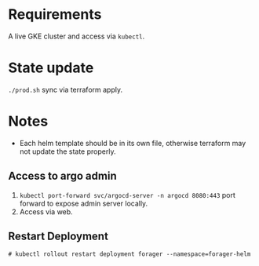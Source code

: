 


# Requirements

A live GKE cluster and access via `kubectl`.



# State update

`./prod.sh` sync via terraform apply.


# Notes

- Each helm template should be in its own file, otherwise terraform may not update the state properly.


## Access to argo admin
1. `kubectl port-forward svc/argocd-server -n argocd 8080:443` port forward to expose admin server locally.
2. Access via web.

## Restart Deployment
`# kubectl rollout restart deployment forager --namespace=forager-helm`